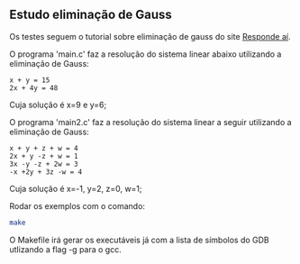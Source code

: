 ## Estudo eliminação de Gauss

Os testes seguem o tutorial sobre eliminação de gauss
do site [Responde aí](https://www.respondeai.com.br/conteudo/calculo-numerico/sistemas-lineares-e-nao-lineares/metodo-da-eliminacao-de-gauss/1192).

O programa 'main.c' faz a resolução do sistema linear abaixo utilizando a eliminação de Gauss:

```
x + y = 15
2x + 4y = 48
```

Cuja solução é x=9 e y=6;

O programa 'main2.c' faz a resolução do sistema linear a seguir utilizando a eliminação de Gauss:

```
x + y + z + w = 4
2x + y -z + w = 1
3x -y -z + 2w = 3
-x +2y + 3z -w = 4
```

Cuja solução é x=-1, y=2, z=0, w=1;

Rodar os exemplos com o comando:

```sh
make
```

O Makefile irá gerar os executáveis já com a lista de símbolos do GDB utlizando a flag -g para o gcc.

